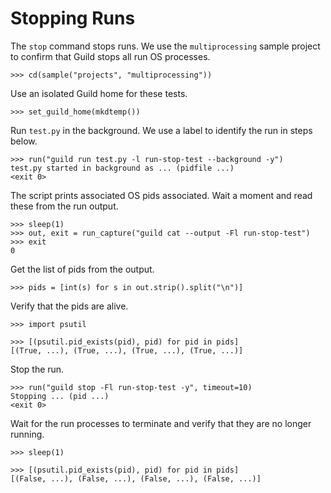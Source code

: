 # Stopping Runs

The `stop` command stops runs. We use the `multiprocessing` sample
project to confirm that Guild stops all run OS processes.

    >>> cd(sample("projects", "multiprocessing"))

Use an isolated Guild home for these tests.

    >>> set_guild_home(mkdtemp())

Run `test.py` in the background. We use a label to identify the run in
steps below.

    >>> run("guild run test.py -l run-stop-test --background -y")
    test.py started in background as ... (pidfile ...)
    <exit 0>

The script prints associated OS pids associated. Wait a moment and
read these from the run output.

    >>> sleep(1)
    >>> out, exit = run_capture("guild cat --output -Fl run-stop-test")
    >>> exit
    0

Get the list of pids from the output.

    >>> pids = [int(s) for s in out.strip().split("\n")]

Verify that the pids are alive.

    >>> import psutil

    >>> [(psutil.pid_exists(pid), pid) for pid in pids]
    [(True, ...), (True, ...), (True, ...), (True, ...)]

Stop the run.

    >>> run("guild stop -Fl run-stop-test -y", timeout=10)
    Stopping ... (pid ...)
    <exit 0>

Wait for the run processes to terminate and verify that they are no
longer running.

    >>> sleep(1)

    >>> [(psutil.pid_exists(pid), pid) for pid in pids]
    [(False, ...), (False, ...), (False, ...), (False, ...)]
